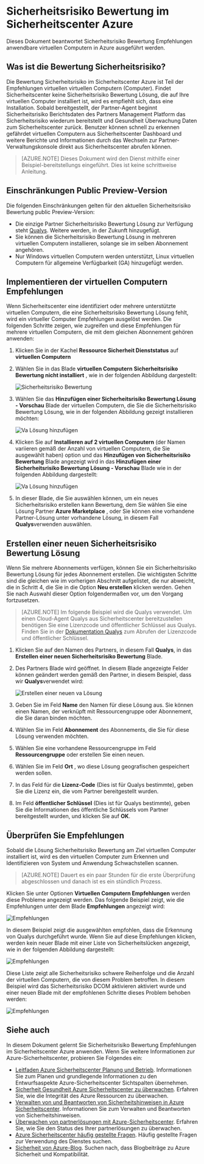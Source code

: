 <properties
   pageTitle="Sicherheitsrisiko Bewertung im Sicherheitscenter Azure | Microsoft Azure"
   description="Dieses Dokument beantwortet Empfehlungen im Sicherheitscenter Azure, mit denen Sie Ihre virtuellen Computer durch Installieren der Lösung eines Sicherheitsrisiko Bewertung schützen."
   services="security-center"
   documentationCenter="na"
   authors="YuriDio"
   manager="swadhwa"
   editor=""/>

<tags
   ms.service="security-center"
   ms.devlang="na"
   ms.topic="hero-article"
   ms.tgt_pltfrm="na"
   ms.workload="na"
   ms.date="09/27/2016"
   ms.author="yurid"/>

# <a name="vulnerability-assessment-in-azure-security-center"></a>Sicherheitsrisiko Bewertung im Sicherheitscenter Azure
Dieses Dokument beantwortet Sicherheitsrisiko Bewertung Empfehlungen anwendbare virtuellen Computern in Azure ausgeführt werden.

## <a name="what-is-vulnerability-assessment"></a>Was ist die Bewertung Sicherheitsrisiko?

Die Bewertung Sicherheitsrisiko im Sicherheitscenter Azure ist Teil der Empfehlungen virtuellen virtuellen Computern (Computer). Findet Sicherheitscenter keine Sicherheitsrisiko Bewertung Lösung, die auf Ihre virtuellen Computer installiert ist, wird es empfiehlt sich, dass eine Installation. Sobald bereitgestellt, der Partner-Agent beginnt Sicherheitsrisiko Berichtsdaten des Partners Management Platform das Sicherheitsrisiko wiederum bereitstellt und Gesundheit Überwachung Daten zum Sicherheitscenter zurück. Benutzer können schnell zu erkennen gefährdet virtuellen Computern aus Sicherheitscenter Dashboard und weitere Berichte und Informationen durch das Wechseln zur Partner-Verwaltungskonsole direkt aus Sicherheitscenter abrufen können.

> [AZURE.NOTE] Dieses Dokument wird den Dienst mithilfe einer Beispiel-bereitstellungs eingeführt. Dies ist keine schrittweise Anleitung.

## <a name="public-preview-limitations"></a>Einschränkungen Public Preview-Version

Die folgenden Einschränkungen gelten für den aktuellen Sicherheitsrisiko Bewertung public Preview-Version:

- Die einzige Partner Sicherheitsrisiko Bewertung Lösung zur Verfügung steht [Qualys](https://www.qualys.com/lp/azure). Weitere werden, in der Zukunft hinzugefügt.
- Sie können die Sicherheitsrisiko Bewertung Lösung in mehreren virtuellen Computern installieren, solange sie im selben Abonnement angehören.
- Nur Windows virtuellen Computern werden unterstützt, Linux virtuellen Computern für allgemeine Verfügbarkeit (GA) hinzugefügt werden.


## <a name="implement-virtual-machine-recommendation"></a>Implementieren der virtuellen Computern Empfehlungen

Wenn Sicherheitscenter eine identifiziert oder mehrere unterstützte virtuellen Computern, die eine Sicherheitsrisiko Bewertung Lösung fehlt, wird ein virtueller Computer Empfehlungen ausgelöst werden. Die folgenden Schritte zeigen, wie zugreifen und diese Empfehlungen für mehrere virtuellen Computern, die mit dem gleichen Abonnement gehören anwenden:

1. Klicken Sie in der Kachel **Ressource Sicherheit Dienststatus** auf **virtuellen Computern**
2. Wählen Sie in das Blade **virtuellen Computern** **Sicherheitsrisiko Bewertung nicht installiert** , wie in der folgenden Abbildung dargestellt:

    ![Sicherheitsrisiko Bewertung](./media/security-center-vulnerability-assessment-recommendations/security-center-vulnerability-assessment-fig1.png)

3. Wählen Sie das **Hinzufügen einer Sicherheitsrisiko Bewertung Lösung - Vorschau** Blade der virtuellen Computern, die Sie die Sicherheitsrisiko Bewertung Lösung, wie in der folgenden Abbildung gezeigt installieren möchten:

    ![Va Lösung hinzufügen](./media/security-center-vulnerability-assessment-recommendations/security-center-vulnerability-assessment-fig2.png)

4. Klicken Sie auf **Installieren auf 2 virtuellen Computern** (der Namen variieren gemäß der Anzahl von virtuellen Computern, die Sie ausgewählt haben) option und das **Hinzufügen von Sicherheitsrisiko Bewertung** Blade angezeigt wird in das **Hinzufügen einer Sicherheitsrisiko Bewertung Lösung - Vorschau** Blade wie in der folgenden Abbildung dargestellt:

    ![Va Lösung hinzufügen](./media/security-center-vulnerability-assessment-recommendations/security-center-vulnerability-assessment-fig3.png)

5. In dieser Blade, die Sie auswählen können, um ein neues Sicherheitsrisiko erstellen kann Bewertung, dem Sie wählen Sie eine Lösung Partner **Azure Marketplace** , oder Sie können eine vorhandene Partner-Lösung unter vorhandene Lösung, in diesem Fall **Qualys**verwenden auswählen.

## <a name="create-a-new-vulnerability-assessment-solution"></a>Erstellen einer neuen Sicherheitsrisiko Bewertung Lösung

Wenn Sie mehrere Abonnements verfügen, können Sie ein Sicherheitsrisiko Bewertung Lösung für jedes Abonnement erstellen. Die wichtigsten Schritte sind die gleichen wie im vorherigen Abschnitt aufgelistet, die nur abweicht, die in Schritt 4, die Sie in die Option **Neu erstellen** klicken werden. Gehen Sie nach Auswahl dieser Option folgendermaßen vor, um den Vorgang fortzusetzen.

> [AZURE.NOTE] Im folgende Beispiel wird die Qualys verwendet. Um einen Cloud-Agent Qualys aus Sicherheitscenter bereitzustellen benötigen Sie eine Lizenzcode und öffentlicher Schlüssel aus Qualys. Finden Sie in der [Dokumentation Qualys](https://community.qualys.com/docs/DOC-5823-deploying-qualys-cloud-agents-from-microsoft-azure-security-center) zum Abrufen der Lizenzcode und öffentlicher Schlüssel.

1. Klicken Sie auf den Namen des Partners, in diesem Fall **Qualys**, in das **Erstellen einer neuen Sicherheitsrisiko Bewertung** Blade.
2. Des Partners Blade wird geöffnet. In diesem Blade angezeigte Felder können geändert werden gemäß den Partner, in diesem Beispiel, dass wir **Qualys**verwendet wird:

    ![Erstellen einer neuen va Lösung](./media/security-center-vulnerability-assessment-recommendations/security-center-vulnerability-assessment-fig7.png)

3. Geben Sie im Feld **Name** den Namen für diese Lösung aus. Sie können einen Namen, der verknüpft mit Ressourcengruppe oder Abonnement, die Sie daran binden möchten.
4. Wählen Sie im Feld **Abonnement** des Abonnements, die Sie für diese Lösung verwenden möchten.
5. Wählen Sie eine vorhandene Ressourcengruppe im Feld **Ressourcengruppe** oder erstellen Sie einen neuen.
6. Wählen Sie im Feld **Ort** , wo diese Lösung geografischen gespeichert werden sollen.
7. In das Feld für die **Lizenz-Code** (Dies ist für Qualys bestimmte), geben Sie die Lizenz ein, die vom Partner bereitgestellt wurden.
8. Im Feld **öffentlicher Schlüssel** (Dies ist für Qualys bestimmte), geben Sie die Informationen des öffentliche Schlüssels vom Partner bereitgestellt wurden, und klicken Sie auf **OK**.

## <a name="review-recommendation"></a>Überprüfen Sie Empfehlungen

Sobald die Lösung Sicherheitsrisiko Bewertung am Ziel virtuellen Computer installiert ist, wird es den virtuellen Computer zum Erkennen und Identifizieren von System und Anwendung Schwachstellen scannen.

> [AZURE.NOTE] Dauert es ein paar Stunden für die erste Überprüfung abgeschlossen und danach ist es ein stündlich Prozess.

Klicken Sie unter Optionen **Virtuellen Computern Empfehlungen** werden diese Probleme angezeigt werden. Das folgende Beispiel zeigt, wie die Empfehlungen unter dem Blade **Empfehlungen** angezeigt wird:

![Empfehlungen](./media/security-center-vulnerability-assessment-recommendations/security-center-vulnerability-assessment-fig4.png)

In diesem Beispiel zeigt die ausgewählten empfohlen, dass die Erkennung von Qualys durchgeführt wurde. Wenn Sie auf diese Empfehlungen klicken, werden kein neuer Blade mit einer Liste von Sicherheitslücken angezeigt, wie in der folgenden Abbildung dargestellt:

![Empfehlungen](./media/security-center-vulnerability-assessment-recommendations/security-center-vulnerability-assessment-fig5.png)

Diese Liste zeigt alle Sicherheitsrisiko schwere Reihenfolge und die Anzahl der virtuellen Computern, die von diesem Problem betroffen. In diesem Beispiel wird das Sicherheitsrisiko DCOM aktivieren aktiviert wurde und einer neuen Blade mit der empfohlenen Schritte dieses Problem behoben werden:

![Empfehlungen](./media/security-center-vulnerability-assessment-recommendations/security-center-vulnerability-assessment-fig6.png)


## <a name="see-also"></a>Siehe auch

In diesem Dokument gelernt Sie Sicherheitsrisiko Bewertung Empfehlungen im Sicherheitscenter Azure anwenden. Wenn Sie weitere Informationen zur Azure-Sicherheitscenter, probieren Sie Folgendes ein:

- [Leitfaden Azure Sicherheitscenter Planung und Betrieb](security-center-planning-and-operations-guide.md). Informationen Sie zum Planen und grundlegende Informationen zu den Entwurfsaspekte Azure-Sicherheitscenter Sichtspalten übernehmen.
- [Sicherheit Gesundheit Azure Sicherheitscenter zu überwachen](security-center-monitoring.md). Erfahren Sie, wie die Integrität des Azure Ressourcen zu überwachen.
- [Verwalten von und Beantworten von Sicherheitshinweisen in Azure Sicherheitscenter](security-center-managing-and-responding-alerts.md). Informationen Sie zum Verwalten und Beantworten von Sicherheitshinweisen.
- [Überwachen von partnerlösungen mit Azure-Sicherheitscenter](security-center-partner-solutions.md). Erfahren Sie, wie Sie den Status des Ihrer partnerlösungen zu überwachen.
- [Azure Sicherheitscenter häufig gestellte Fragen](security-center-faq.md). Häufig gestellte Fragen zur Verwendung des Dienstes suchen.
- [Sicherheit von Azure-Blog](http://blogs.msdn.com/b/azuresecurity/). Suchen nach, dass Blogbeiträge zu Azure Sicherheit und Kompatibilität.
